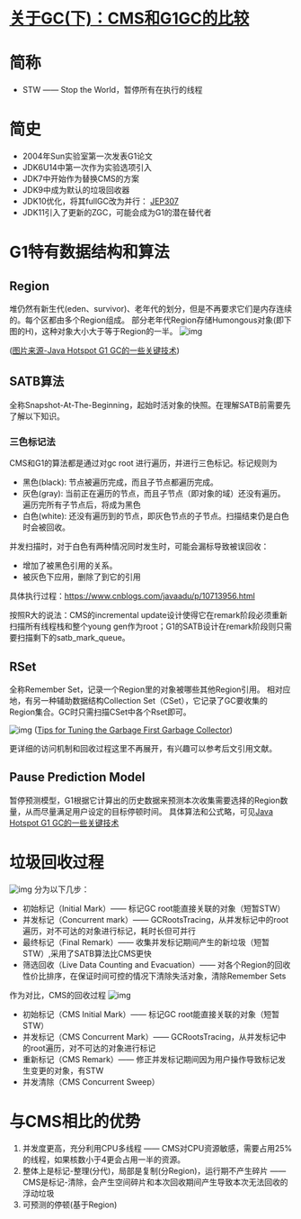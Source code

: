 # [关于GC(下)：CMS和G1GC的比较](https://www.cnblogs.com/wuyuegb2312/p/11839295.html)

# 简称

- STW —— Stop the World，暂停所有在执行的线程

# 简史

- 2004年Sun实验室第一次发表G1论文
- JDK6U14中第一次作为实验选项引入
- JDK7中开始作为替换CMS的方案
- JDK9中成为默认的垃圾回收器
- JDK10优化，将其fullGC改为并行： [JEP307](http://openjdk.java.net/jeps/307)
- JDK11引入了更新的ZGC，可能会成为G1的潜在替代者

# G1特有数据结构和算法

## Region

堆仍然有新生代(eden、survivor)、老年代的划分，但是不再要求它们是内存连续的。每个区都由多个Region组成。
部分老年代Region存储Humongous对象(即下图的H)，这种对象大小大于等于Region的一半。
![img](https://img2018.cnblogs.com/blog/228024/201911/228024-20191126113635033-542381041.png)

([图片来源-Java Hotspot G1 GC的一些关键技术](https://tech.meituan.com/2016/09/23/g1.html))

## SATB算法

全称Snapshot-At-The-Beginning，起始时活对象的快照。在理解SATB前需要先了解以下知识。

### 三色标记法

CMS和G1的算法都是通过对gc root 进行遍历，并进行三色标记。标记规则为

- 黑色(black): 节点被遍历完成，而且子节点都遍历完成。
- 灰色(gray): 当前正在遍历的节点，而且子节点（即对象的域）还没有遍历。遍历完所有子节点后，将成为黑色
- 白色(white): 还没有遍历到的节点，即灰色节点的子节点。扫描结束仍是白色时会被回收。

并发扫描时，对于白色有两种情况同时发生时，可能会漏标导致被误回收：

- 增加了被黑色引用的关系。
- 被灰色下应用，删除了到它的引用

具体执行过程：https://www.cnblogs.com/javaadu/p/10713956.html

按照R大的说法：CMS的incremental update设计使得它在remark阶段必须重新扫描所有线程栈和整个young gen作为root；G1的SATB设计在remark阶段则只需要扫描剩下的satb_mark_queue。

## RSet

全称Remember Set，记录一个Region里的对象被哪些其他Region引用。
相对应地，有另一种辅助数据结构Collection Set（CSet），它记录了GC要收集的Region集合。GC时只需扫描CSet中各个Rset即可。

![img](https://img2018.cnblogs.com/blog/228024/201911/228024-20191127012638454-1842691132.png)
([Tips for Tuning the Garbage First Garbage Collector](https://www.infoq.com/articles/tuning-tips-G1-GC/))

更详细的访问机制和回收过程这里不再展开，有兴趣可以参考后文引用文献。

## Pause Prediction Model

暂停预测模型，G1根据它计算出的历史数据来预测本次收集需要选择的Region数量，从而尽量满足用户设定的目标停顿时间。
具体算法和公式略，可见[Java Hotspot G1 GC的一些关键技术](https://tech.meituan.com/2016/09/23/g1.html)

# 垃圾回收过程

![img](https://img2018.cnblogs.com/blog/228024/201911/228024-20191126112024509-1350936490.png)
分为以下几步：

- 初始标记（Initial Mark）—— 标记GC root能直接关联的对象（短暂STW）
- 并发标记（Concurrent mark）—— GCRootsTracing，从并发标记中的root遍历，对不可达的对象进行标记，耗时长但可并行
- 最终标记（Final Remark）—— 收集并发标记期间产生的新垃圾（短暂STW）,采用了SATB算法比CMS更快
- 筛选回收（Live Data Counting and Evacuation）—— 对各个Region的回收性价比排序，在保证时间可控的情况下清除失活对象，清除Remember Sets

作为对比，CMS的回收过程
![img](https://img2018.cnblogs.com/blog/228024/201911/228024-20191126113556089-601648311.png)

- 初始标记（CMS Initial Mark）—— 标记GC root能直接关联的对象（短暂STW）
- 并发标记（CMS Concurrent Mark）—— GCRootsTracing，从并发标记中的root遍历，对不可达的对象进行标记
- 重新标记（CMS Remark）—— 修正并发标记期间因为用户操作导致标记发生变更的对象，有STW
- 并发清除（CMS Concurrent Sweep）

# 与CMS相比的优势

1. 并发度更高，充分利用CPU多线程 —— CMS对CPU资源敏感，需要占用25%的线程，如果核数小于4更会占用一半的资源。
2. 整体上是标记-整理(分代)，局部是复制(分Region)，运行期不产生碎片 —— CMS是标记-清除，会产生空间碎片和本次回收期间产生导致本次无法回收的浮动垃圾
3. 可预测的停顿(基于Region)